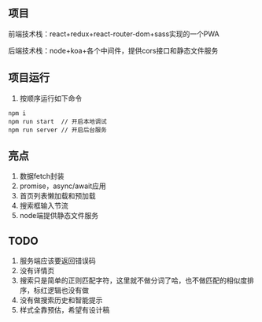 ## 项目
前端技术栈：react+redux+react-router-dom+sass实现的一个PWA

后端技术栈：node+koa+各个中间件，提供cors接口和静态文件服务

## 项目运行
1. 按顺序运行如下命令
```
npm i 
npm run start  // 开启本地调试
npm run server // 开启后台服务
```

## 亮点
1. 数据fetch封装
2. promise，async/await应用
3. 首页列表懒加载和预加载
4. 搜索框输入节流
5. node端提供静态文件服务

## TODO
1. 服务端应该要返回错误码
2. 没有详情页
3. 搜索只是简单的正则匹配字符，这里就不做分词了哈，也不做匹配的相似度排序，标红逻辑也没有做
4. 没有做搜索历史和智能提示
5. 样式全靠预估，希望有设计稿
